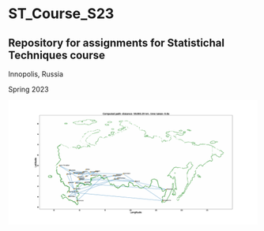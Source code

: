 # ST_Course_S23
Repository for assignments for Statistichal Techniques course
----
Innopolis, Russia

Spring 2023


<p align = "center">
  <img src = "gifs/SA_fast.gif">
</p>
